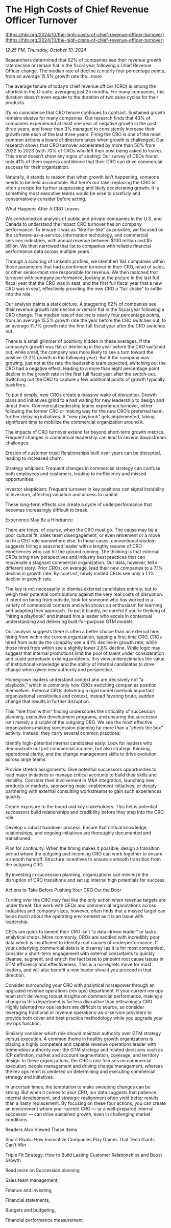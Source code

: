 # The High Costs of Chief Revenue Officer Turnover

[https://hbr.org/2024/10/the-high-costs-of-chief-revenue-officer-turnover](https://hbr.org/2024/10/the-high-costs-of-chief-revenue-officer-turnover)

*12:25 PM, Thursday, October 10, 2024*

Researchers determined that 62% of companies see their revenue growth rate decline or remain flat in the fiscal year following a Chief Revenue Officer change. The median rate of decline is nearly four percentage points, from an average 15.5% growth rate the...more

The average tenure of today’s chief revenue officer (CRO) is among the shortest in the C-suite, averaging just 25 months. For many companies, this duration doesn’t even equate to the duration of two sales cycles for their products.

It’s no coincidence that CRO tenure continues to contract. Sustained growth remains elusive for many companies. Our research finds that 43% of companies experienced at least one year of negative growth in the past three years, and fewer than 3% managed to consistently increase their growth rate each of the last three years. Firing the CRO is one of the most common actions a board of directors takes when growth is challenged. Our research shows that CRO turnover accelerated by more than 50% from 2022 to 2023 (with 70% of CROs who left their post being asked to leave). This trend doesn’t show any signs of abating: Our survey of CEOs found only 41% of them express confidence that their CRO can drive commercial success for their organization.

Naturally, it stands to reason that when growth isn’t happening, someone needs to be held accountable. But here’s our take: replacing the CRO is often a recipe for further suppressing and likely decelerating growth. It is something most executive teams would be wise to carefully and conservatively consider before acting.

What Happens After A CRO Leaves

We conducted an analysis of public and private companies in the U.S. and Canada to understand the impact CRO turnover has on company performance. To ensure it was as “like-for-like” as possible, we focused on the software-as-a-service, information technology, and commercial services industries, with annual revenue between $100 million and $5 billion. We then narrowed that list to companies with reliable financial performance data across multiple years.

Through a scouring of LinkedIn profiles, we identified 164 companies within those parameters that had a confirmed turnover in their CRO, head of sales, or other senior-most role responsible for revenue. We then matched that turnover with company performance, looking at the picture in the last full fiscal year that the CRO was in seat, and the first full fiscal year that a new CRO was in seat, effectively providing the new CRO a “fair shake” to settle into the role.

Our analysis paints a stark picture. A staggering 62% of companies see their revenue growth rate decline or remain flat in the fiscal year following a CRO change. The median rate of decline is nearly four percentage points, from an average 15.5% growth rate the year before the CRO switches out, to an average 11.7% growth rate the first full fiscal year after the CRO switches out.

There is a small glimmer of positivity hidden in these averages. If the company’s growth was flat or declining in the year before the CRO switched out, while small, the company was more likely to see a turn toward the positive (3.2% growth in the following year). But if the company was growing, just not at the rate the leadership team expected, switching out the CRO had a negative effect, leading to a more than eight percentage point decline in the growth rate in the first full fiscal year after the switch-out. Switching out the CRO to capture a few additional points of growth typically backfires.

To put it simply, new CROs create a massive wake of disruption. Growth plans and initiatives grind to a halt waiting for new leadership to design and direct them. Commercial leadership teams experience turnover, either following the former CRO or making way for the new CRO’s preferred team, further delaying initiatives. A “new playbook” gets implemented, taking significant time to mobilize the commercial organization around it.

The impacts of CRO turnover extend far beyond short-term growth metrics. Frequent changes in commercial leadership can lead to several downstream challenges:

Erosion of customer trust: Relationships built over years can be disrupted, leading to increased churn.

Strategy whiplash: Frequent changes in commercial strategy can confuse both employees and customers, leading to inefficiency and missed opportunities.

Investor skepticism: Frequent turnover in key positions can signal instability to investors, affecting valuation and access to capital.

These long-term effects can create a cycle of underperformance that becomes increasingly difficult to break.

Experience May Be a Hindrance

There are times, of course, when the CRO must go. The cause may be a poor cultural fit, sales team disengagement, or even retirement or a move on to a CEO role somewhere else. In those cases, conventional wisdom suggests hiring a seasoned leader with a lengthy resume of CRO experiences who can hit the ground running. The thinking is that external CROs bring new perspectives and industry best practices that can rejuvenate a stagnant commercial organization. Our data, however, tell a different story. Prior CROs, on average, lead their new companies to a 7.1% decline in growth rate. By contrast, newly minted CROs see only a 1.1% decline in growth rate.

The key is not necessarily to dismiss external candidates entirely, but to weigh their potential contributions against the very real costs of disruption. If intent on hiring from outside, look for someone who has worked in a variety of commercial contexts and who shows an enthusiasm for learning and adapting their approach. To put it bluntly, be careful if you’re thinking of “hiring a playbook” and instead hire a leader who excels in contextual understanding and delivering built-for-purpose GTM models.

Our analysis suggests there is often a better choice than an external hire: hiring from within the current organization, tapping a first-time CRO. CROs hired from outside the company see a 4.1% decline in growth rate, while those hired from within see a slightly lower 2.8% decline. While logic may suggest that internal promotions limit the pool of talent under consideration and could perpetuate existing problems, this view underestimates the value of institutional knowledge and the ability of internal candidates to drive change when given new authority and perspective.

Homegrown leaders understand context and are decisively not “a playbook,” which is commonly how CROs switching companies position themselves. External CROs delivering a rigid model overlook important organizational sensitivities and context, instead favoring brute, sudden change that results in further disruption.

This “hire from within” finding underscores the criticality of succession planning, executive development programs, and ensuring the successor isn’t merely a disciple of the outgoing CRO. We see the most effective organizations making succession planning far more than a “check the box” activity. Instead, they carry several common practices:

Identify high-potential internal candidates early: Look for leaders who demonstrate not just commercial acumen, but also strategic thinking, operational clarity, and the change management skills to drive evolution across large teams.

Provide stretch assignments: Give potential successors opportunities to lead major initiatives or manage critical accounts to build their skills and visibility. Consider their involvement in M&A integration, launching new products or markets, sponsoring major enablement initiatives, or deeply partnering with external consulting workstreams to gain such experiences quickly.

Create exposure to the board and key stakeholders: This helps potential successors build relationships and credibility before they step into the CRO role.

Develop a robust handover process: Ensure that critical knowledge, relationships, and ongoing initiatives are thoroughly documented and transitioned.

Plan for continuity: When the timing makes it possible, design a transition period where the outgoing and incoming CRO can work together to ensure a smooth handoff. Structure incentives to ensure a smooth transition from the outgoing CRO.

By investing in succession planning, organizations can minimize the disruption of CRO transitions and set up internal high potentials for success.

Actions to Take Before Pushing Your CRO Out the Door

Turning over the CRO may feel like the only action when revenue targets are under threat. Our work with CEOs and commercial organizations across industries and company sizes, however, often finds that a missed target can be as much about the operating environment as it is an issue with leadership.

CEOs are quick to lament their CRO isn’t “a data-driven leader” or lacks analytical chops. More commonly, CROs are saddled with incredibly poor data which is insufficient to identify root causes of underperformance. If your underlying commercial data is in disarray (as it is for most companies), consider a short-term engagement with external consultants to quickly cleanse, augment, and enrich the fact base to pinpoint root cause issues in GTM efficiency and effectiveness. This is a no-regrets move for most leaders, and will also benefit a new leader should you proceed in that direction.

Consider surrounding your CRO with analytical horsepower through an upgraded revenue operations (rev ops) department. If your current rev ops team isn’t delivering robust insights on commercial performance, making a change in this department is far less disruptive than jettisoning a CRO. Highly talented rev ops leaders are difficult to source, so consider leveraging fractional or revenue operations-as-a-service providers to provide both cover and best practice methodology while you upgrade your rev ops function.

Similarly consider which role should maintain authority over GTM strategy versus execution. A common theme in healthy growth organizations is placing a highly competent and capable revenue operations leader with tremendous authority over the GTM strategy and related decisions such as ICP definition, market and account segmentation, coverage, and territory design. In these organizations, the CRO’s role focuses on commercial execution, people management and driving change management, whereas the rev ops remit is centered on determining and executing commercial strategy and initiatives.

In uncertain times, the temptation to make sweeping changes can be strong. But when it comes to your CRO, our data suggests that patience, internal development, and strategic realignment often yield better results than a hasty replacement. By focusing on these four actions, you can create an environment where your current CRO — or a well-prepared internal successor — can drive sustained growth, even in challenging market conditions.

Readers Also Viewed These Items

Smart Rivals: How Innovative Companies Play Games That Tech Giants Can't Win

Triple Fit Strategy: How to Build Lasting Customer Relationships and Boost Growth

Read more on Succession planning

Sales team management,

Finance and investing,

Financial statements,

Budgets and budgeting,

Financial performance measurement

